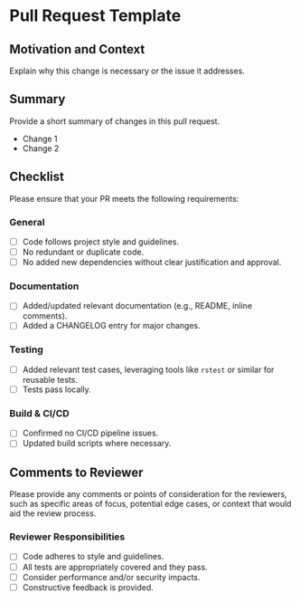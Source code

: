 # Pull Request Template

## Motivation and Context

Explain why this change is necessary or the issue it addresses.

## Summary

Provide a short summary of changes in this pull request.

- Change 1
- Change 2

## Checklist

Please ensure that your PR meets the following requirements:

### General

- [ ] Code follows project style and guidelines.
- [ ] No redundant or duplicate code.
- [ ] No added new dependencies without clear justification and approval.

### Documentation

- [ ] Added/updated relevant documentation (e.g., README, inline comments).
- [ ] Added a CHANGELOG entry for major changes.

### Testing

- [ ] Added relevant test cases, leveraging tools like `rstest` or similar for reusable tests.
- [ ] Tests pass locally.

### Build & CI/CD

- [ ] Confirmed no CI/CD pipeline issues.
- [ ] Updated build scripts where necessary.

## Comments to Reviewer

Please provide any comments or points of consideration for the reviewers, such as specific areas of focus, potential edge cases, or context that would aid the review process.

### Reviewer Responsibilities

- [ ] Code adheres to style and guidelines.
- [ ] All tests are appropriately covered and they pass.
- [ ] Consider performance and/or security impacts.
- [ ] Constructive feedback is provided.
